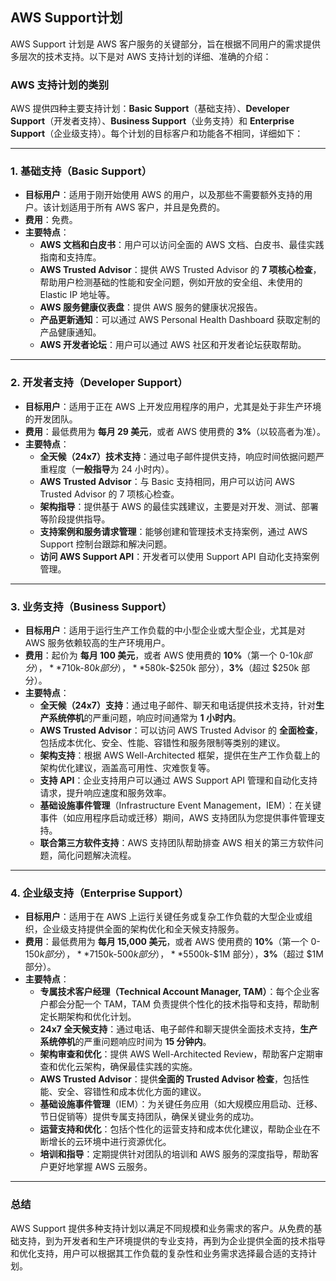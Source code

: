 ## AWS Support计划

AWS Support 计划是 AWS 客户服务的关键部分，旨在根据不同用户的需求提供多层次的技术支持。以下是对 AWS 支持计划的详细、准确的介绍：

### AWS 支持计划的类别

AWS 提供四种主要支持计划：**Basic Support**（基础支持）、**Developer Support**（开发者支持）、**Business Support**（业务支持）和 **Enterprise Support**（企业级支持）。每个计划的目标客户和功能各不相同，详细如下：

---

### 1. **基础支持（Basic Support）**
   - **目标用户**：适用于刚开始使用 AWS 的用户，以及那些不需要额外支持的用户。该计划适用于所有 AWS 客户，并且是免费的。
   - **费用**：免费。
   - **主要特点**：
     - **AWS 文档和白皮书**：用户可以访问全面的 AWS 文档、白皮书、最佳实践指南和支持库。
     - **AWS Trusted Advisor**：提供 AWS Trusted Advisor 的 **7 项核心检查**，帮助用户检测基础的性能和安全问题，例如开放的安全组、未使用的 Elastic IP 地址等。
     - **AWS 服务健康仪表盘**：提供 AWS 服务的健康状况报告。
     - **产品更新通知**：可以通过 AWS Personal Health Dashboard 获取定制的产品健康通知。
     - **AWS 开发者论坛**：用户可以通过 AWS 社区和开发者论坛获取帮助。

---

### 2. **开发者支持（Developer Support）**
   - **目标用户**：适用于正在 AWS 上开发应用程序的用户，尤其是处于非生产环境的开发团队。
   - **费用**：最低费用为 **每月 29 美元**，或者 AWS 使用费的 **3%**（以较高者为准）。
   - **主要特点**：
     - **全天候（24x7）技术支持**：通过电子邮件提供支持，响应时间依据问题严重程度（**一般指导**为 24 小时内）。
     - **AWS Trusted Advisor**：与 Basic 支持相同，用户可以访问 AWS Trusted Advisor 的 7 项核心检查。
     - **架构指导**：提供基于 AWS 的最佳实践建议，主要是对开发、测试、部署等阶段提供指导。
     - **支持案例和服务请求管理**：能够创建和管理技术支持案例，通过 AWS Support 控制台跟踪和解决问题。
     - **访问 AWS Support API**：开发者可以使用 Support API 自动化支持案例管理。

---

### 3. **业务支持（Business Support）**
   - **目标用户**：适用于运行生产工作负载的中小型企业或大型企业，尤其是对 AWS 服务依赖较高的生产环境用户。
   - **费用**：起价为 **每月 100 美元**，或者 AWS 使用费的 **10%**（第一个 0-$10k 部分），**7%**（$10k-$80k 部分），**5%**（$80k-$250k 部分），**3%**（超过 $250k 部分）。
   - **主要特点**：
     - **全天候（24x7）支持**：通过电子邮件、聊天和电话提供技术支持，针对**生产系统停机**的严重问题，响应时间通常为 **1 小时内**。
     - **AWS Trusted Advisor**：可以访问 AWS Trusted Advisor 的 **全面检查**，包括成本优化、安全、性能、容错性和服务限制等类别的建议。
     - **架构支持**：根据 AWS Well-Architected 框架，提供在生产工作负载上的架构优化建议，涵盖高可用性、灾难恢复等。
     - **支持 API**：企业支持用户可以通过 AWS Support API 管理和自动化支持请求，提升响应速度和服务效率。
     - **基础设施事件管理**（Infrastructure Event Management，IEM）：在关键事件（如应用程序启动或迁移）期间，AWS 支持团队为您提供事件管理支持。
     - **联合第三方软件支持**：AWS 支持团队帮助排查 AWS 相关的第三方软件问题，简化问题解决流程。

---

### 4. **企业级支持（Enterprise Support）**
   - **目标用户**：适用于在 AWS 上运行关键任务或复杂工作负载的大型企业或组织，企业级支持提供全面的架构优化和全天候支持服务。
   - **费用**：最低费用为 **每月 15,000 美元**，或者 AWS 使用费的 **10%**（第一个 0-$150k 部分），**7%**（$150k-$500k 部分），**5%**（$500k-$1M 部分），**3%**（超过 $1M 部分）。
   - **主要特点**：
     - **专属技术客户经理（Technical Account Manager, TAM）**：每个企业客户都会分配一个 TAM，TAM 负责提供个性化的技术指导和支持，帮助制定长期架构和优化计划。
     - **24x7 全天候支持**：通过电话、电子邮件和聊天提供全面技术支持，**生产系统停机**的严重问题响应时间为 **15 分钟内**。
     - **架构审查和优化**：提供 AWS Well-Architected Review，帮助客户定期审查和优化云架构，确保最佳实践的实施。
     - **AWS Trusted Advisor**：提供**全面的 Trusted Advisor 检查**，包括性能、安全、容错性和成本优化方面的建议。
     - **基础设施事件管理**（IEM）：为关键任务应用（如大规模应用启动、迁移、节日促销等）提供专属支持团队，确保关键业务的成功。
     - **运营支持和优化**：包括个性化的运营支持和成本优化建议，帮助企业在不断增长的云环境中进行资源优化。
     - **培训和指导**：定期提供针对团队的培训和 AWS 服务的深度指导，帮助客户更好地掌握 AWS 云服务。

---

### **总结**
AWS Support 提供多种支持计划以满足不同规模和业务需求的客户。从免费的基础支持，到为开发者和生产环境提供的专业支持，再到为企业提供全面的技术指导和优化支持，用户可以根据其工作负载的复杂性和业务需求选择最合适的支持计划。